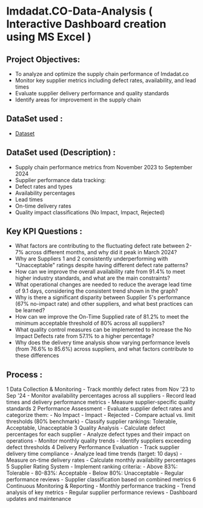 # Imdadat.CO-Data-Analysis ( Interactive Dashboard creation using MS Excel ) 

## Project Objectives:

- To analyze and optimize the supply chain performance of Imdadat.co
- Monitor key supplier metrics including defect rates, availability, and lead times
- Evaluate supplier delivery performance and quality standards
- Identify areas for improvement in the supply chain
 
## DataSet used :
- <a href="https://github.com/anass-ab/Data_Analysys_Dashboard/blob/main/Supply-Chain-Dashboard-Template-TemplateLab.com_.xlsx">Dataset</a>

## DataSet used (Description) :

-	Supply chain performance metrics from November 2023 to September 2024
-	Supplier performance data tracking:
- Defect rates and types
- Availability percentages
-	Lead times
- On-time delivery rates
-	Quality impact classifications (No Impact, Impact, Rejected)

## Key KPI Questions :

-	What factors are contributing to the fluctuating defect rate between 2-7% across different months, and why did it peak in March 2024?
-	Why are Suppliers 1 and 2 consistently underperforming with "Unacceptable" ratings despite having different defect rate patterns?
-	How can we improve the overall availability rate from 91.4% to meet higher industry standards, and what are the main constraints?
-	What operational changes are needed to reduce the average lead time of 9.1 days, considering the consistent trend shown in the graph?
-	Why is there a significant disparity between Supplier 5's performance (67% no-impact rate) and other suppliers, and what best practices can be learned?
- How can we improve the On-Time Supplied rate of 81.2% to meet the minimum acceptable threshold of 80% across all suppliers?
-	What quality control measures can be implemented to increase the No Impact Defects rate from 57.1% to a higher percentage?
-	Why does the delivery time analysis show varying performance levels (from 76.6% to 85.6%) across suppliers, and what factors contribute to these differences

##  Process :

1	Data Collection & Monitoring
	-	Track monthly defect rates from Nov '23 to Sep '24
	-	Monitor availability percentages across all suppliers
	-	Record lead times and delivery performance metrics
	-	Measure supplier-specific quality standards
2	Performance Assessment
	-	Evaluate supplier defect rates and categorize them:
	-	No Impact
	-	Impact
	-	Rejected
	-	Compare actual vs. limit thresholds (80% benchmark)
	-	Classify supplier rankings: Tolerable, Acceptable, Unacceptable
3	Quality Analysis
	-	Calculate defect percentages for each supplier
	-	Analyze defect types and their impact on operations
	-	Monitor monthly quality trends
	-	Identify suppliers exceeding defect thresholds
4	Delivery Performance Evaluation
	-	Track supplier delivery time compliance
	-	Analyze lead time trends (target: 10 days)
	-	Measure on-time delivery rates
	-	Calculate monthly availability percentages
5	Supplier Rating System
	-	Implement ranking criteria:
	-	Above 83%: Tolerable
	-	80-83%: Acceptable
	-	Below 80%: Unacceptable
	-	Regular performance reviews
	-	Supplier classification based on combined metrics
6	Continuous Monitoring & Reporting
	-	Monthly performance tracking
	-	Trend analysis of key metrics
	-	Regular supplier performance reviews
	-	Dashboard updates and maintenance
